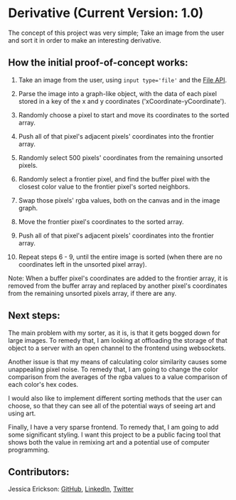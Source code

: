 # Derivative (Current Version: 1.0)

The concept of this project was very simple; Take an image from the user and sort it in order to make an interesting derivative.

## How the initial proof-of-concept works:

1. Take an image from the user, using `input type='file'` and the [File API](https://developer.mozilla.org/en-US/docs/Web/API/File/Using_files_from_web_applications).

2. Parse the image into a graph-like object, with the data of each pixel stored in a key of the x and y coordinates ('xCoordinate-yCoordinate').

3. Randomly choose a pixel to start and move its coordinates to the sorted array.

4. Push all of that pixel's adjacent pixels' coordinates into the frontier array.

5. Randomly select 500 pixels' coordinates from the remaining unsorted pixels.

6. Randomly select a frontier pixel, and find the buffer pixel with the closest color value to the frontier pixel's sorted neighbors.

7. Swap those pixels' rgba values, both on the canvas and in the image graph.

8. Move the frontier pixel's coordinates to the sorted array.

9. Push all of that pixel's adjacent pixels' coordinates into the frontier array.

10. Repeat steps 6 - 9, until the entire image is sorted (when there are no coordinates left in the unsorted pixel array).

Note: When a buffer pixel's coordinates are added to the frontier array, it is removed from the buffer array and replaced by another pixel's coordinates from the remaining unsorted pixels array, if there are any.

## Next steps:

The main problem with my sorter, as it is, is that it gets bogged down for large images. To remedy that, I am looking at offloading the storage of that object to a server with an open channel to the frontend using websockets.

Another issue is that my means of calculating color similarity causes some unappealing pixel noise. To remedy that, I am going to change the color comparison from the averages of the rgba values to a value comparison of each color's hex codes.

I would also like to implement different sorting methods that the user can choose, so that they can see all of the potential ways of seeing art and using art.

Finally, I have a very sparse frontend. To remedy that, I am going to add some significant styling. I want this project to be a public facing tool that shows both the value in remixing art and a potential use of computer programming.

## Contributors:

Jessica Erickson: [GitHub](https://github.com/Jessica-Erickson), [LinkedIn](https://www.linkedin.com/in/j-m-erickson/), [Twitter](https://twitter.com/J_M_Erickson)
